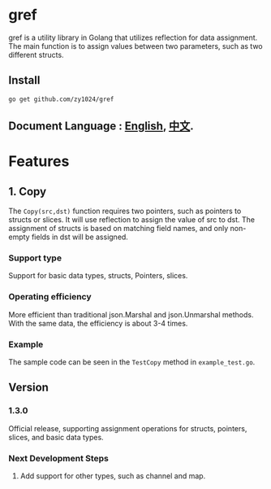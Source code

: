 # gref
gref is a utility library in Golang that utilizes reflection for data assignment. The main function is to assign values between two parameters, such as two different structs.

## Install
```
go get github.com/zy1024/gref
```

## Document Language : **[English](README.md), [中文](README_CN.md).**

# Features

## 1. Copy
The `Copy(src,dst)` function requires two pointers, such as pointers to structs or slices. It will use reflection to assign the value of src to dst. The assignment of structs is based on matching field names, and only non-empty fields in dst will be assigned.

### Support type
Support for basic data types, structs, Pointers, slices.

### Operating efficiency
More efficient than traditional json.Marshal and json.Unmarshal methods. With the same data, the efficiency is about 3-4 times.

### Example
The sample code can be seen in the `TestCopy` method in `example_test.go`.

## Version
### 1.3.0
Official release, supporting assignment operations for structs, pointers, slices, and basic data types.

### Next Development Steps
1. Add support for other types, such as channel and map.